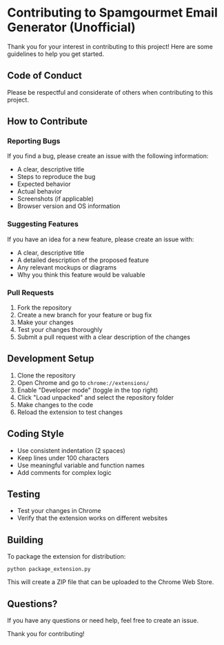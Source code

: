 # Contributing to Spamgourmet Email Generator (Unofficial)

Thank you for your interest in contributing to this project! Here are some guidelines to help you get started.

## Code of Conduct

Please be respectful and considerate of others when contributing to this project.

## How to Contribute

### Reporting Bugs

If you find a bug, please create an issue with the following information:
- A clear, descriptive title
- Steps to reproduce the bug
- Expected behavior
- Actual behavior
- Screenshots (if applicable)
- Browser version and OS information

### Suggesting Features

If you have an idea for a new feature, please create an issue with:
- A clear, descriptive title
- A detailed description of the proposed feature
- Any relevant mockups or diagrams
- Why you think this feature would be valuable

### Pull Requests

1. Fork the repository
2. Create a new branch for your feature or bug fix
3. Make your changes
4. Test your changes thoroughly
5. Submit a pull request with a clear description of the changes

## Development Setup

1. Clone the repository
2. Open Chrome and go to `chrome://extensions/`
3. Enable "Developer mode" (toggle in the top right)
4. Click "Load unpacked" and select the repository folder
5. Make changes to the code
6. Reload the extension to test changes

## Coding Style

- Use consistent indentation (2 spaces)
- Keep lines under 100 characters
- Use meaningful variable and function names
- Add comments for complex logic

## Testing

- Test your changes in Chrome
- Verify that the extension works on different websites

## Building

To package the extension for distribution:

```
python package_extension.py
```

This will create a ZIP file that can be uploaded to the Chrome Web Store.

## Questions?

If you have any questions or need help, feel free to create an issue.

Thank you for contributing! 